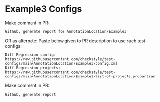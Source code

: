 # Example3 Configs
Make comment in PR:
```
Github, generate report for AnnotationLocation/Example3
```
OR as alternate:
Paste below given to PR description to use such test configs:
```
Diff Regression config: https://raw.githubusercontent.com/checkstyle/test-configs/main/AnnotationLocation/Example3/config.xml
Diff Regression projects: https://raw.githubusercontent.com/checkstyle/test-configs/main/AnnotationLocation/Example3/list-of-projects.properties
```
Make comment in PR:
```
Github, generate report
```
